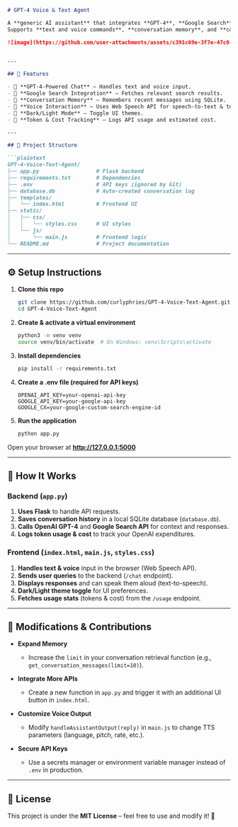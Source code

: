 ```markdown
# GPT-4 Voice & Text Agent

A **generic AI assistant** that integrates **GPT-4**, **Google Search**, and **voice interaction**.  
Supports **text and voice commands**, **conversation memory**, and **cost tracking** for API usage.

![image](https://github.com/user-attachments/assets/c391c69e-3f7e-47c0-97ad-7f8e82199bf8)


---

## 🚀 Features

- 🔹 **GPT-4-Powered Chat** – Handles text and voice input.  
- 🔹 **Google Search Integration** – Fetches relevant search results.  
- 🔹 **Conversation Memory** – Remembers recent messages using SQLite.  
- 🔹 **Voice Interaction** – Uses Web Speech API for speech-to-text & text-to-speech.  
- 🔹 **Dark/Light Mode** – Toggle UI themes.  
- 🔹 **Token & Cost Tracking** – Logs API usage and estimated cost.

---

## 📂 Project Structure

```plaintext
GPT-4-Voice-Text-Agent/
├── app.py                  # Flask backend
├── requirements.txt        # Dependencies
├── .env                    # API keys (ignored by Git)
├── database.db             # Auto-created conversation log
├── templates/
│   └── index.html          # Frontend UI
├── static/
│   ├── css/
│   │   └── styles.css      # UI styles
│   └── js/
│       └── main.js         # Frontend logic
└── README.md               # Project documentation
```

---

## ⚙️ Setup Instructions

1. **Clone this repo**  
   ```bash
   git clone https://github.com/curlyphries/GPT-4-Voice-Text-Agent.git
   cd GPT-4-Voice-Text-Agent
   ```

2. **Create & activate a virtual environment**  
   ```bash
   python3 -m venv venv
   source venv/bin/activate  # On Windows: venv\Scripts\activate
   ```

3. **Install dependencies**  
   ```bash
   pip install -r requirements.txt
   ```

4. **Create a .env file (required for API keys)**  
   ```dotenv
   OPENAI_API_KEY=your-openai-api-key
   GOOGLE_API_KEY=your-google-api-key
   GOOGLE_CX=your-google-custom-search-engine-id
   ```

5. **Run the application**  
   ```bash
   python app.py
   ```

Open your browser at **http://127.0.0.1:5000**

---

## 📝 How It Works

### **Backend** (`app.py`)
1. **Uses Flask** to handle API requests.  
2. **Saves conversation history** in a local SQLite database (`database.db`).  
3. **Calls OpenAI GPT-4** and **Google Search API** for context and responses.  
4. **Logs token usage & cost** to track your OpenAI expenditures.

### **Frontend** (`index.html`, `main.js`, `styles.css`)
1. **Handles text & voice** input in the browser (Web Speech API).  
2. **Sends user queries** to the backend (`/chat` endpoint).  
3. **Displays responses** and can speak them aloud (text-to-speech).  
4. **Dark/Light theme toggle** for UI preferences.  
5. **Fetches usage stats** (tokens & cost) from the `/usage` endpoint.

---

## 🔧 Modifications & Contributions

- **Expand Memory**  
  - Increase the `limit` in your conversation retrieval function (e.g., `get_conversation_messages(limit=10)`).

- **Integrate More APIs**  
  - Create a new function in `app.py` and trigger it with an additional UI button in `index.html`.

- **Customize Voice Output**  
  - Modify `handleAssistantOutput(reply)` in `main.js` to change TTS parameters (language, pitch, rate, etc.).

- **Secure API Keys**  
  - Use a secrets manager or environment variable manager instead of `.env` in production.

---

## 📜 License

This project is under the **MIT License** – feel free to use and modify it! 🚀
